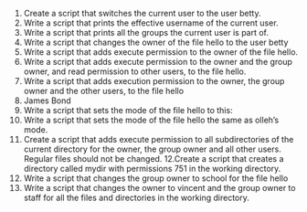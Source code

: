 1. Create a script that switches the current user to the user betty.
2. Write a script that prints the effective username of the current user.
3. Write a script that prints all the groups the current user is part of.
4. Write a script that changes the owner of the file hello to the user betty
5. Write a script that adds execute permission to the owner of the file hello.
6. Write a script that adds execute permission to the owner and the group owner, and read permission to other users, to the file hello.
7. Write a script that adds execution permission to the owner, the group owner and the other users, to the file hello
8. James Bond
9. Write a script that sets the mode of the file hello to this:
10. Write a script that sets the mode of the file hello the same as olleh’s mode.
11. Create a script that adds execute permission to all subdirectories of the current directory for the owner, the group owner and all other users. Regular files should not be changed.
12.Create a script that creates a directory called mydir with permissions 751 in the working directory.
13. Write a script that changes the group owner to school for the file hello
14. Write a script that changes the owner to vincent and the group owner to staff for all the files and directories in the working directory.



